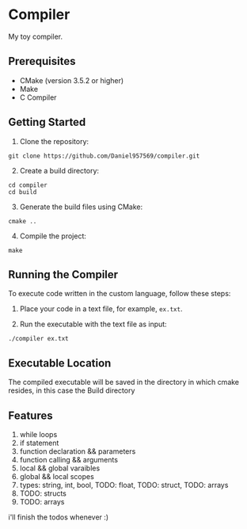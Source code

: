 # Compiler

My toy compiler.

## Prerequisites

- CMake (version 3.5.2 or higher)
- Make
- C Compiler 

## Getting Started

1. Clone the repository:

```shell
git clone https://github.com/Daniel957569/compiler.git
```

2. Create a build directory:

```shell
cd compiler
cd build
```

3. Generate the build files using CMake:

```shell
cmake ..
```

4. Compile the project:

```shell
make
```


## Running the Compiler

To execute code written in the custom language, follow these steps:

1. Place your code in a text file, for example, `ex.txt`.

2. Run the executable with the text file as input:

```shell
./compiler ex.txt
```


## Executable Location

The compiled executable will be saved in the directory in which cmake resides,
in this case the Build directory


## Features
1. while loops
2. if statement
2. function declaration && parameters
3. function calling && arguments
4. local && global varaibles
5. global && local scopes
6. types: string, int, bool, TODO: float, TODO: struct, TODO: arrays
7. TODO: structs
8. TODO: arrays

i'll finish the todos whenever :)
